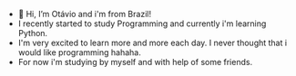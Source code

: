 - 👋 Hi, I’m Otávio and i'm from Brazil!
- I recently started to study Programming and currently i'm learning Python.
- I'm very excited to learn more and more each day. I never thought that i would like programming hahaha.
- For now i'm studying by myself and with help of some friends.

<!---
otaviobacchin/otaviobacchin is a ✨ special ✨ repository because its `README.md` (this file) appears on your GitHub profile.
You can click the Preview link to take a look at your changes.
--->

